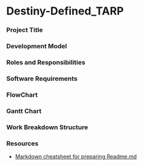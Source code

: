 # Destiny-Defined_TARP

### Project Title

### Development Model

### Roles and Responsibilities

### Software Requirements

### FlowChart

### Gantt Chart

### Work Breakdown Structure



### Resources

- [Markdown cheatsheet for preparing Readme.md](https://github.com/christianlempa/cheat-sheets/blob/main/misc/markdown.md)




